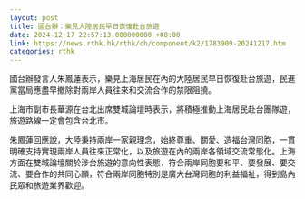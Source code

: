 ```yaml
---
layout: post
title: 國台辦：樂見大陸居民早日恢復赴台旅遊
date: 2024-12-17 22:57:13.000000000 +08:00
link: https://news.rthk.hk/rthk/ch/component/k2/1783909-20241217.htm
categories: rthk
---
```


國台辦發言人朱鳳蓮表示，樂見上海居民在內的大陸居民早日恢復赴台旅遊，民進黨當局應盡早撤除對兩岸人員往來和交流合作的禁限阻撓。

上海市副市長華源在台北出席雙城論壇時表示，將積極推動上海居民赴台團隊遊，旅遊路線一定會包含台北市。

朱鳳蓮回應說，大陸秉持兩岸一家親理念，始終尊重、關愛、造福台灣同胞，一貫明確支持實現兩岸人員往來正常化，以及旅遊在內的兩岸各領域交流常態化。上海方面在雙城論壇關於涉台旅遊的意向性表態，符合兩岸同胞要和平、要發展、要交流、要合作的共同心願，符合兩岸同胞特別是廣大台灣同胞的利益福祉，得到島內民眾和旅遊業界歡迎。
